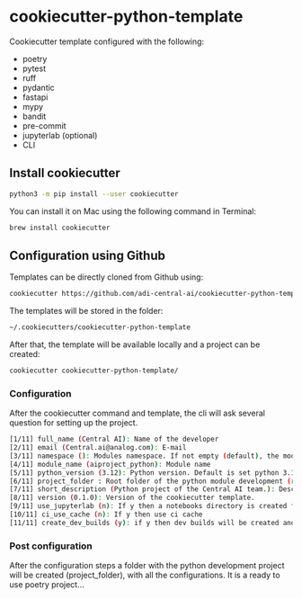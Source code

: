 # cookiecutter-python-template

Cookiecutter template configured with the following:

- poetry
- pytest
- ruff
- pydantic
- fastapi
- mypy
- bandit
- pre-commit
- jupyterlab (optional)
- CLI

## Install cookiecutter

```bash
python3 -m pip install --user cookiecutter
```

You can install it on Mac using the following command in Terminal:

```bash
brew install cookiecutter
```

## Configuration using Github

Templates can be directly cloned from Github using:

```bash
cookiecutter https://github.com/adi-central-ai/cookiecutter-python-template.git
```

The templates will be stored in the folder:

```bash
~/.cookiecutters/cookiecutter-python-template
```

After that, the template will be available locally and a project can be created:

```bash
cookiecutter cookiecutter-python-template/
```

### Configuration

After the cookiecutter command and template, the cli will ask several question for setting up the project.

```bash
[1/11] full_name (Central AI): Name of the developer
[2/11] email (Central.ai@analog.com): E-mail
[3/11] namespace (): Modules namespace. If not empty (default), the module will be located in the namespace/module_name folder.
[4/11] module_name (aiproject_python): Module name
[5/11] python_version (3.12): Python version. Default is set python 3.12
[6/11] project_folder : Root folder of the python module development (repository)
[7/11] short_description (Python project of the Central AI team.): Description for the repository
[8/11] version (0.1.0): Version of the cookiecutter template.
[9/11] use_jupyterlab (n): If y then a notebooks directory is created for jupyter notebooks
[10/11] ci_use_cache (n): If y then use ci cache
[11/11] create_dev_builds (y): if y then dev builds will be created and uploaded to github's repository.
```

### Post configuration

After the configuration steps a folder with the python development project will be created (project_folder), with all the configurations.
It is a ready to use poetry project...
